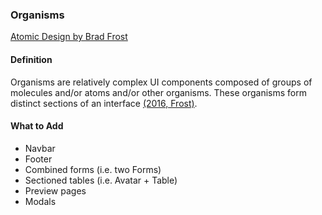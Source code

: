 ### Organisms
[Atomic Design by Brad Frost](https://atomicdesign.bradfrost.com/chapter-2/)
#### Definition
Organisms are relatively complex UI components composed of groups of molecules and/or atoms and/or other organisms. These organisms form distinct sections of an interface [(2016, Frost)](https://atomicdesign.bradfrost.com/chapter-2/).

#### What to Add
- Navbar
- Footer
- Combined forms (i.e. two Forms)
- Sectioned tables (i.e. Avatar + Table)
- Preview pages
- Modals
